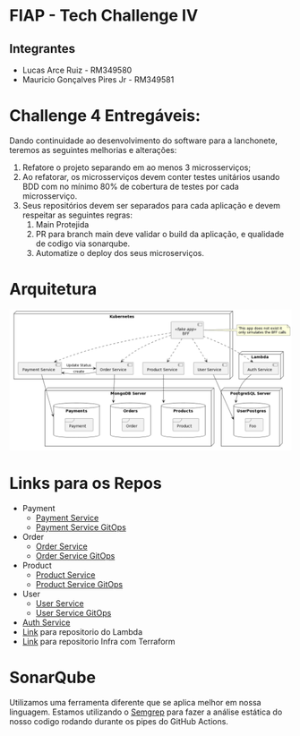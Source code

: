 # FIAP - Tech Challenge IV

## Integrantes
- Lucas Arce Ruiz - RM349580
- Mauricio Gonçalves Pires Jr - RM349581

# Challenge 4 Entregáveis:

Dando continuidade ao desenvolvimento do software para a lanchonete, teremos as seguintes melhorias e alterações:

1. Refatore o projeto separando em ao menos 3 microsserviços;
1. Ao refatorar, os microsserviços devem conter testes unitários usando BDD com no mínimo 80% de cobertura de testes por cada microsserviço.
1. Seus repositórios devem ser separados para cada aplicação e devem respeitar as seguintes regras:
    1. Main Protejida
    1. PR para branch main deve validar o build da aplicação, e qualidade de codigo via sonarqube.
    1. Automatize o deploy dos seus microserviços.

# Arquitetura
![](arch.png)


# Links para os Repos

- Payment
    - [Payment Service](https://github.com/arceruiz/tech-challenge-payment)
    - [Payment Service GitOps](https://github.com/mauriciodm1998/payment-service-gitops)
- Order
    - [Order Service](https://github.com/arceruiz/tech-challenge-order)
    - [Order Service GitOps](https://github.com/mauriciodm1998/order-service-gitops)
- Product
    - [Product Service](https://github.com/arceruiz/tech-challenge-product)
    - [Product Service GitOps](https://github.com/mauriciodm1998/product-service-gitops)
- User
    - [User Service](https://github.com/mauriciodm1998/user-service)
    - [User Service GitOps](https://github.com/mauriciodm1998/user-service-gitops)
- [Auth Service](https://github.com/mauriciodm1998/auth-service)
- [Link](https://github.com/mauriciodm1998/auth-service) para repositorio do Lambda
- [Link](https://github.com/mauriciodm1998/tech-challenge-gitops) para repositorio Infra com Terraform

# SonarQube

Utilizamos uma ferramenta diferente que se aplica melhor em nossa linguagem. Estamos utilizando o [Semgrep](https://semgrep.dev/) para fazer a análise estática do nosso codigo rodando durante os pipes do GitHub Actions.
